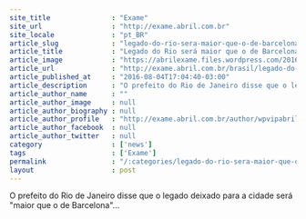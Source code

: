 ```yaml
---
site_title               : "Exame"
site_url                 : "http://exame.abril.com.br"
site_locale              : "pt_BR"
article_slug             : "legado-do-rio-sera-maior-que-o-de-barcelona-garante-paes"
article_title            : "Legado do Rio será maior que o de Barcelona, garante Paes"
article_image            : "https://abrilexame.files.wordpress.com/2016/09/size_960_16_9_eduardo-paes7.jpg?quality=70&strip=all&w=960"
article_url              : "http://exame.abril.com.br/brasil/legado-do-rio-sera-maior-que-o-de-barcelona-garante-paes/"
article_published_at     : "2016-08-04T17:04:40-03:00"
article_description      : "O prefeito do Rio de Janeiro disse que o legado deixado para a cidade será 'maior que o de Barcelona'..."
article_author_name      : ""
article_author_image     : null
article_author_biography : null
article_author_profile   : "http://exame.abril.com.br/author/wpvipabril/"
article_author_facebook  : null
article_author_twitter   : null
category                 : ['news']
tags                     : ['Exame']
permalink                : "/:categories/legado-do-rio-sera-maior-que-o-de-barcelona-garante-paes/"
layout                   : post
---
```


O prefeito do Rio de Janeiro disse que o legado deixado para a cidade será "maior que o de Barcelona"...
